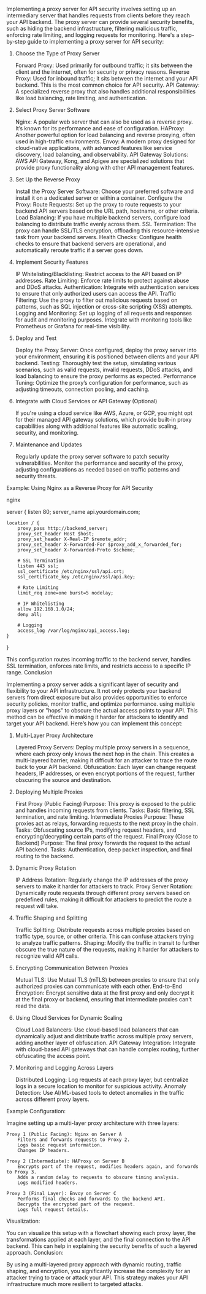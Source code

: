 Implementing a proxy server for API security involves setting up an intermediary server that handles requests from clients before they reach your API backend. The proxy server can provide several security benefits, such as hiding the backend infrastructure, filtering malicious traffic, enforcing rate limiting, and logging requests for monitoring. Here's a step-by-step guide to implementing a proxy server for API security:
1. Choose the Type of Proxy Server

    Forward Proxy: Used primarily for outbound traffic; it sits between the client and the internet, often for security or privacy reasons.
    Reverse Proxy: Used for inbound traffic; it sits between the internet and your API backend. This is the most common choice for API security.
    API Gateway: A specialized reverse proxy that also handles additional responsibilities like load balancing, rate limiting, and authentication.

2. Select Proxy Server Software

    Nginx: A popular web server that can also be used as a reverse proxy. It’s known for its performance and ease of configuration.
    HAProxy: Another powerful option for load balancing and reverse proxying, often used in high-traffic environments.
    Envoy: A modern proxy designed for cloud-native applications, with advanced features like service discovery, load balancing, and observability.
    API Gateway Solutions: AWS API Gateway, Kong, and Apigee are specialized solutions that provide proxy functionality along with other API management features.

3. Set Up the Reverse Proxy

    Install the Proxy Server Software: Choose your preferred software and install it on a dedicated server or within a container.
    Configure the Proxy:
        Route Requests: Set up the proxy to route requests to your backend API servers based on the URL path, hostname, or other criteria.
        Load Balancing: If you have multiple backend servers, configure load balancing to distribute traffic evenly across them.
        SSL Termination: The proxy can handle SSL/TLS encryption, offloading this resource-intensive task from your backend servers.
        Health Checks: Configure health checks to ensure that backend servers are operational, and automatically reroute traffic if a server goes down.

4. Implement Security Features

    IP Whitelisting/Blacklisting: Restrict access to the API based on IP addresses.
    Rate Limiting: Enforce rate limits to protect against abuse and DDoS attacks.
    Authentication: Integrate with authentication services to ensure that only authorized users can access the API.
    Traffic Filtering: Use the proxy to filter out malicious requests based on patterns, such as SQL injection or cross-site scripting (XSS) attempts.
    Logging and Monitoring: Set up logging of all requests and responses for audit and monitoring purposes. Integrate with monitoring tools like Prometheus or Grafana for real-time visibility.

5. Deploy and Test

    Deploy the Proxy Server: Once configured, deploy the proxy server into your environment, ensuring it is positioned between clients and your API backend.
    Testing: Thoroughly test the setup, simulating various scenarios, such as valid requests, invalid requests, DDoS attacks, and load balancing to ensure the proxy performs as expected.
    Performance Tuning: Optimize the proxy’s configuration for performance, such as adjusting timeouts, connection pooling, and caching.

6. Integrate with Cloud Services or API Gateway (Optional)

    If you're using a cloud service like AWS, Azure, or GCP, you might opt for their managed API gateway solutions, which provide built-in proxy capabilities along with additional features like automatic scaling, security, and monitoring.

7. Maintenance and Updates

    Regularly update the proxy server software to patch security vulnerabilities.
    Monitor the performance and security of the proxy, adjusting configurations as needed based on traffic patterns and security threats.

Example: Using Nginx as a Reverse Proxy for API Security

nginx

server {
    listen 80;
    server_name api.yourdomain.com;

    location / {
        proxy_pass http://backend_server;
        proxy_set_header Host $host;
        proxy_set_header X-Real-IP $remote_addr;
        proxy_set_header X-Forwarded-For $proxy_add_x_forwarded_for;
        proxy_set_header X-Forwarded-Proto $scheme;

        # SSL Termination
        listen 443 ssl;
        ssl_certificate /etc/nginx/ssl/api.crt;
        ssl_certificate_key /etc/nginx/ssl/api.key;

        # Rate Limiting
        limit_req zone=one burst=5 nodelay;

        # IP Whitelisting
        allow 192.168.1.0/24;
        deny all;

        # Logging
        access_log /var/log/nginx/api_access.log;
    }
}

This configuration routes incoming traffic to the backend server, handles SSL termination, enforces rate limits, and restricts access to a specific IP range.
Conclusion

Implementing a proxy server adds a significant layer of security and flexibility to your API infrastructure. It not only protects your backend servers from direct exposure but also provides opportunities to enforce security policies, monitor traffic, and optimize performance.
 using multiple proxy layers or "hops" to obscure the actual access points to your API. This method can be effective in making it harder for attackers to identify and target your API backend. Here’s how you can implement this concept:
1. Multi-Layer Proxy Architecture

    Layered Proxy Servers: Deploy multiple proxy servers in a sequence, where each proxy only knows the next hop in the chain. This creates a multi-layered barrier, making it difficult for an attacker to trace the route back to your API backend.
    Obfuscation: Each layer can change request headers, IP addresses, or even encrypt portions of the request, further obscuring the source and destination.

2. Deploying Multiple Proxies

    First Proxy (Public Facing)
        Purpose: This proxy is exposed to the public and handles incoming requests from clients.
        Tasks: Basic filtering, SSL termination, and rate limiting.
    Intermediate Proxies
        Purpose: These proxies act as relays, forwarding requests to the next proxy in the chain.
        Tasks: Obfuscating source IPs, modifying request headers, and encrypting/decrypting certain parts of the request.
    Final Proxy (Close to Backend)
        Purpose: The final proxy forwards the request to the actual API backend.
        Tasks: Authentication, deep packet inspection, and final routing to the backend.

3. Dynamic Proxy Rotation

    IP Address Rotation: Regularly change the IP addresses of the proxy servers to make it harder for attackers to track.
    Proxy Server Rotation: Dynamically route requests through different proxy servers based on predefined rules, making it difficult for attackers to predict the route a request will take.

4. Traffic Shaping and Splitting

    Traffic Splitting: Distribute requests across multiple proxies based on traffic type, source, or other criteria. This can confuse attackers trying to analyze traffic patterns.
    Shaping: Modify the traffic in transit to further obscure the true nature of the requests, making it harder for attackers to recognize valid API calls.

5. Encrypting Communication Between Proxies

    Mutual TLS: Use Mutual TLS (mTLS) between proxies to ensure that only authorized proxies can communicate with each other.
    End-to-End Encryption: Encrypt sensitive data at the first proxy and only decrypt it at the final proxy or backend, ensuring that intermediate proxies can't read the data.

6. Using Cloud Services for Dynamic Scaling

    Cloud Load Balancers: Use cloud-based load balancers that can dynamically adjust and distribute traffic across multiple proxy servers, adding another layer of obfuscation.
    API Gateway Integration: Integrate with cloud-based API gateways that can handle complex routing, further obfuscating the access point.

7. Monitoring and Logging Across Layers

    Distributed Logging: Log requests at each proxy layer, but centralize logs in a secure location to monitor for suspicious activity.
    Anomaly Detection: Use AI/ML-based tools to detect anomalies in the traffic across different proxy layers.

Example Configuration:

Imagine setting up a multi-layer proxy architecture with three layers:

    Proxy 1 (Public Facing): Nginx on Server A
        Filters and forwards requests to Proxy 2.
        Logs basic request information.
        Changes IP headers.

    Proxy 2 (Intermediate): HAProxy on Server B
        Encrypts part of the request, modifies headers again, and forwards to Proxy 3.
        Adds a random delay to requests to obscure timing analysis.
        Logs modified headers.

    Proxy 3 (Final Layer): Envoy on Server C
        Performs final checks and forwards to the backend API.
        Decrypts the encrypted part of the request.
        Logs full request details.

Visualization:

You can visualize this setup with a flowchart showing each proxy layer, the transformations applied at each layer, and the final connection to the API backend. This can help in explaining the security benefits of such a layered approach.
Conclusion:

By using a multi-layered proxy approach with dynamic routing, traffic shaping, and encryption, you significantly increase the complexity for an attacker trying to trace or attack your API. This strategy makes your API infrastructure much more resilient to targeted attacks.
